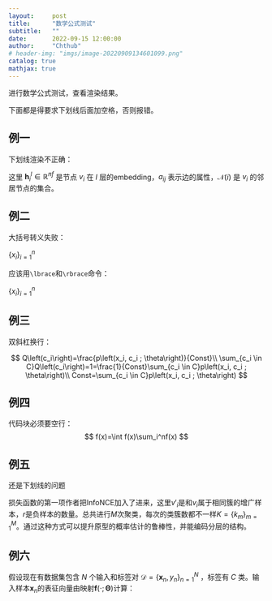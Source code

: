 ```yaml
---
layout:     post
title:      "数学公式测试"
subtitle:   ""
date:       2022-09-15 12:00:00
author:     "Chthub"
# header-img: "imgs/image-20220909134601099.png"
catalog: true
mathjax: true
---
```


进行数学公式测试，查看渲染结果。

下面都是得要求下划线后面加空格，否则报错。

## 例一
下划线渲染不正确：

这里 $\mathbf{h}_i^l \in \mathbb{R}^{nf}$ 是节点 $v_i$ 在 $l$ 层的embedding，$a_{i j}$ 表示边的属性，$\mathcal{N}(i)$ 是 $v_i$ 的邻居节点的集合。

## 例二
大括号转义失败：

$\left\{x_i\right\}_{i=1}^n$

应该用`\lbrace`和`\rbrace`命令：

$\left\lbrace x_i\right\rbrace_{i=1}^n$

## 例三
双斜杠换行：

$$
Q\left(c_i\right)=\frac{p\left(x_i, c_i ; \theta\right)}{Const}\\
\sum_{c_i \in C}Q\left(c_i\right)=1=\frac{1}{Const}\sum_{c_i \in C}p\left(x_i, c_i ; \theta\right)\\
Const=\sum_{c_i \in C}p\left(x_i, c_i ; \theta\right)
$$

## 例四
代码块必须要空行：
$$
f(x)=\int f(x)\sum_i^nf(x)
$$

## 例五
还是下划线的问题

损失函数的第一项作者把InfoNCE加入了进来，这里$v'_i$是和$v_i$属于相同簇的增广样本，$r$是负样本的数量。总共进行$M$次聚类，每次的类簇数都不一样$K=\left\lbrace k_m\right\rbrace_{m=1}^M$。通过这种方式可以提升原型的概率估计的鲁棒性，并能编码分层的结构。

## 例六

假设现在有数据集包含 $N$ 个输入和标签对 $\mathcal{D}=\left\lbrace \mathbf{x}_n, y_n\right\rbrace_{n=1}^N$ ，标签有 $C$ 类。输入样本$\mathbf{x}_n$的表征向量由映射$\mathbf{f}(\cdot ; \boldsymbol{\Theta})$计算：
